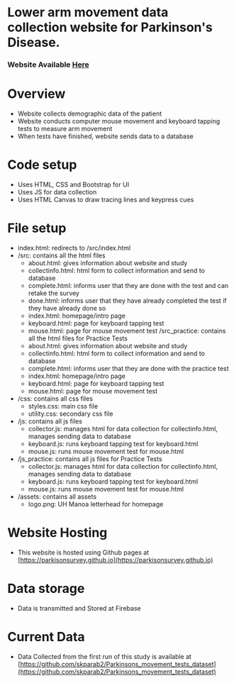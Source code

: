# Lower arm movement data collection website for Parkinson's Disease. 
### Website Available [Here](https://parkisonsurvey.github.io)

# Overview
- Website collects demographic data of the patient
- Website conducts computer mouse movement and keyboard tapping tests to measure arm movement
- When tests have finished, website sends data to a database

# Code setup
- Uses HTML, CSS and Bootstrap for UI
- Uses JS for data collection
- Uses HTML Canvas to draw tracing lines and keypress cues

# File setup
  - index.html: redirects to /src/index.html
  - /src: contains all the html files
    - about.html: gives information about website and study
    - collectinfo.html: html form to collect information and send to database
    - complete.html: informs user that they are done with the test and can retake the survey
    - done.html: informs user that they have already completed the test if they have already done so
    - index.html: homepage/intro page
    - keyboard.html: page for keyboard tapping test
    - mouse.html: page for mouse movement test
  /src_practice: contains all the html files for Practice Tests
    - about.html: gives information about website and study
    - collectinfo.html: html form to collect information and send to database
    - complete.html: informs user that they are done with the practice test
    - index.html: homepage/intro page
    - keyboard.html: page for keyboard tapping test
    - mouse.html: page for mouse movement test
  - /css: contains all css files
    - styles.css: main css file
    - utility.css: secondary css file
  - /js: contains all js files
    - collector.js: manages html for data collection for collectinfo.html, manages sending data to database
    - keyboard.js: runs keyboard tapping test for keyboard.html
    - mouse.js: runs mouse movement test for mouse.html
  - /js_practice: contains all js files for Practice Tests
    - collector.js: manages html for data collection for collectinfo.html, manages sending data to database
    - keyboard.js: runs keyboard tapping test for keyboard.html
    - mouse.js: runs mouse movement test for mouse.html
  - /assets: contains all assets
    - logo.png: UH Manoa letterhead for homepage
   
# Website Hosting
  - This website is hosted using Github pages at [https://parkisonsurvey.github.io](https://parkisonsurvey.github.io)

# Data storage
  - Data is transmitted and Stored at Firebase

# Current Data
  - Data Collected from the first run of this study is available at [https://github.com/skparab2/Parkinsons_movement_tests_dataset](https://github.com/skparab2/Parkinsons_movement_tests_dataset)
